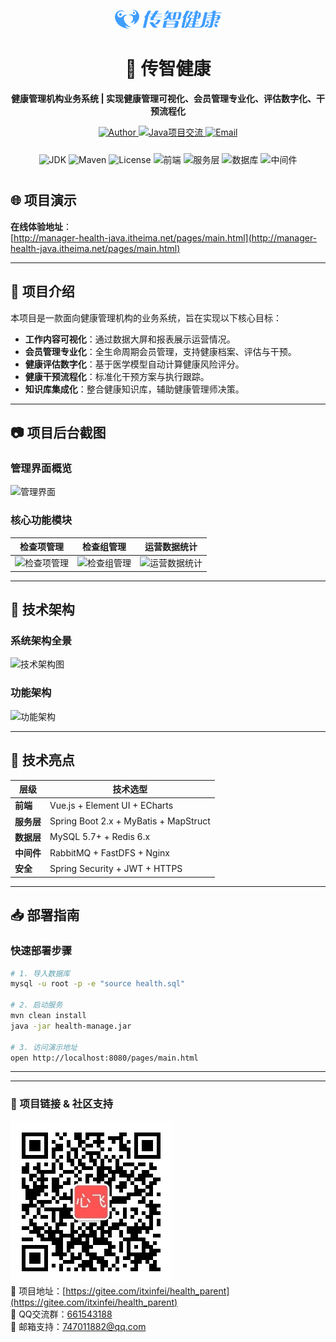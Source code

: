 
<div align="center">

![Logo](Doc/Logo.png)

# 🏥 传智健康  
**健康管理机构业务系统 | 实现健康管理可视化、会员管理专业化、评估数字化、干预流程化**  

<!-- 联系信息与技术栈徽章 -->
  <p align="center">
    <a href="https://gitee.com/itxinfei">
      <img alt="Author" src="https://img.shields.io/badge/心飞为你飞-https%3A%2F%2Fgitee.com%2Fitxinfei-green">
    </a> 
    <a target="_blank" href="https://qm.qq.com/cgi-bin/qm/qr?k=5iR4ej_YaZqZqCIRXwtN_-uF1JzBgw6v&jump_from=webapi&authKey=JKv1+3uSvDoBhZxQtg+9d4QCS88YdG9UBNUKhi2IyyxK/RvQ+zjn5WWdP1wkLMSC">
      <img border="0" src="//pub.idqqimg.com/wpa/images/group.png" alt="Java项目交流" title="Java项目交流">
    </a>
    <a href="http://mail.qq.com/cgi-bin/qm_share?t=qm_mailme&email=f0hLSE9OTkdHTT8ODlEcEBI">
      <img alt="Email" src="https://img.shields.io/badge/mail-747011882@qq.com-red">
    </a> 
  </p>

  <!-- 技术栈滚动徽章 -->
  <div style="white-space: nowrap; overflow-x: auto; padding: 10px 0;">
    <img alt="JDK" src="https://img.shields.io/badge/JDK-1.8%2B-brightgreen">
    <img alt="Maven" src="https://img.shields.io/badge/maven-3.6.3%2B-yellowgreen">
    <img alt="License" src="https://img.shields.io/badge/license-Apache-green">
    <img alt="前端" src="https://img.shields.io/badge/前端-Vue.js%20+%20Element%20UI-blueviolet">
    <img alt="服务层" src="https://img.shields.io/badge/服务层-Spring%20Boot%20+%20MyBatis-orange">
    <img alt="数据库" src="https://img.shields.io/badge/数据库-MySQL%208.0%20+%20Redis-yellowgreen">
    <img alt="中间件" src="https://img.shields.io/badge/中间件-RabbitMQ%20+%20Nginx-blue">
  </div>
</div>



## 🌐 项目演示  
**在线体验地址**：  
[http://manager-health-java.itheima.net/pages/main.html](http://manager-health-java.itheima.net/pages/main.html)

---

## 📌 项目介绍  
本项目是一款面向健康管理机构的业务系统，旨在实现以下核心目标：  
- **工作内容可视化**：通过数据大屏和报表展示运营情况。  
- **会员管理专业化**：全生命周期会员管理，支持健康档案、评估与干预。  
- **健康评估数字化**：基于医学模型自动计算健康风险评分。  
- **健康干预流程化**：标准化干预方案与执行跟踪。  
- **知识库集成化**：整合健康知识库，辅助健康管理师决策。  

---

## 📷 项目后台截图  
### 管理界面概览  
![管理界面](https://broadscope-dialogue-new.oss-cn-beijing.aliyuncs.com/output/20250516/212e4ebbbd380ee958574a6289f57ef0.png?Expires=1778903766&OSSAccessKeyId=LTAI5tL97mBYzVcjkG1cUyin&Signature=6Lin8QGpHZaFz3GbqbQMD7JQVCI%3D)  

### 核心功能模块  
| 检查项管理 | 检查组管理 | 运营数据统计 |
|------------|------------|--------------|
| ![检查项管理](https://broadscope-dialogue-new.oss-cn-beijing.aliyuncs.com/output/20250516/cfd9d39edc84b0f9ed0523345c88cc07.png?Expires=1778903766&OSSAccessKeyId=LTAI5tL97mBYzVcjkG1cUyin&Signature=T%2FW%2FHK%2BVSMqnKSWAX73D7XouPbU%3D) | ![检查组管理](https://broadscope-dialogue-new.oss-cn-beijing.aliyuncs.com/output/20250516/4d37c2ea76e415ac3b382eb5b715fc04.png?Expires=1778903766&OSSAccessKeyId=LTAI5tL97mBYzVcjkG1cUyin&Signature=RJ6dIdk38mzkpURSPWZuyVfMzRI%3D) | ![运营数据统计](https://broadscope-dialogue-new.oss-cn-beijing.aliyuncs.com/output/20250516/554e285ffde5d2b990fc7d4da597b973.png?Expires=1778903766&OSSAccessKeyId=LTAI5tL97mBYzVcjkG1cUyin&Signature=duKpqLOjIdMe1nJhXEUDrieU9u8%3D) |

---

## 📐 技术架构  
### 系统架构全景  
![技术架构图](https://broadscope-dialogue-new.oss-cn-beijing.aliyuncs.com/output/20250516/28022534dcd0f73ef5a4cad89402efa2.png?Expires=1778903767&OSSAccessKeyId=LTAI5tL97mBYzVcjkG1cUyin&Signature=ooZnJvX36JL%2B9rNC%2BCq%2BDsa6X9k%3D)  

### 功能架构  
![功能架构](https://broadscope-dialogue-new.oss-cn-beijing.aliyuncs.com/output/20250516/e935eba7763a9c46e42a8b7c14850ba7.png?Expires=1778903767&OSSAccessKeyId=LTAI5tL97mBYzVcjkG1cUyin&Signature=CngMRXDjbg9RRAMV%2FhMX3LxEZkA%3D)  

---

## 🧰 技术亮点  
| 层级         | 技术选型                                                                 |
|--------------|--------------------------------------------------------------------------|
| **前端**     | Vue.js + Element UI + ECharts                                             |
| **服务层**   | Spring Boot 2.x + MyBatis + MapStruct                                     |
| **数据层**   | MySQL 5.7+ + Redis 6.x                                                    |
| **中间件**   | RabbitMQ + FastDFS + Nginx                                                |
| **安全**     | Spring Security + JWT + HTTPS                                             |

---

## 📥 部署指南  
### 快速部署步骤  
```bash
# 1. 导入数据库
mysql -u root -p -e "source health.sql"

# 2. 启动服务
mvn clean install
java -jar health-manage.jar

# 3. 访问演示地址
open http://localhost:8080/pages/main.html
```

---

---
### 🔗 项目链接 & 社区支持  
![微信公众号二维码](docs/心飞为你飞.jpg)  
🚀 项目地址：[https://gitee.com/itxinfei/health_parent](https://gitee.com/itxinfei/health_parent)  
👥 QQ交流群：[661543188](https://qm.qq.com/cgi-bin/qm/qr?k=gNgch-wCkfUu-QbI7DZSudrax2BN7vY0&jump_from=webapi&authKey=QHSRnxQvu+h5S3AXGn/DSHrVPiFQAYEk6bSlCE1lS276SFjQAUagV4FG7bHf0OSM)  
📧 邮箱支持：[747011882@qq.com](http://mail.qq.com/cgi-bin/qm_share?t=qm_mailme&email=f0hLSE9OTkdHTT8ODlEcEBI)  

